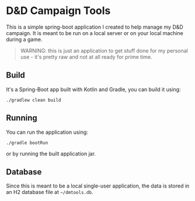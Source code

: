 # D&D Campaign Tools

This is a simple spring-boot application I created to help manage my D&D campaign. It is meant to be run on a 
local server or on your local machine during a game.

> WARNING: this is just an application to get stuff done for my personal use - it's pretty raw and not at all ready for prime time.

## Build

It's a Spring-Boot app built with Kotlin and Gradle, you can build it using:

    ./gradlew clean build
    
## Running

You can run the application using:

    ./gradle bootRun
    
or by running the built application jar.

## Database 

Since this is meant to be a local single-user application, the data is stored in an H2 database file at `~/dmtools.db`.